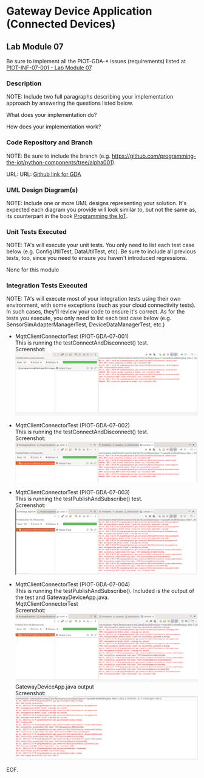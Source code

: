 # Gateway Device Application (Connected Devices)

## Lab Module 07

Be sure to implement all the PIOT-GDA-* issues (requirements) listed at [PIOT-INF-07-001 - Lab Module 07](https://github.com/orgs/programming-the-iot/projects/1#column-10488499).

### Description

NOTE: Include two full paragraphs describing your implementation approach by answering the questions listed below.

What does your implementation do? 

How does your implementation work?

### Code Repository and Branch

NOTE: Be sure to include the branch (e.g. https://github.com/programming-the-iot/python-components/tree/alpha001).

URL: URL: [Github link for GDA](https://github.com/BanSuth/piot-java-components/tree/labmodule07)

### UML Design Diagram(s)

NOTE: Include one or more UML designs representing your solution. It's expected each
diagram you provide will look similar to, but not the same as, its counterpart in the
book [Programming the IoT](https://learning.oreilly.com/library/view/programming-the-internet/9781492081401/).


### Unit Tests Executed

NOTE: TA's will execute your unit tests. You only need to list each test case below
(e.g. ConfigUtilTest, DataUtilTest, etc). Be sure to include all previous tests, too,
since you need to ensure you haven't introduced regressions.

None for this module

### Integration Tests Executed

NOTE: TA's will execute most of your integration tests using their own environment, with
some exceptions (such as your cloud connectivity tests). In such cases, they'll review
your code to ensure it's correct. As for the tests you execute, you only need to list each
test case below (e.g. SensorSimAdapterManagerTest, DeviceDataManagerTest, etc.)

- MqttClientConnectorTest (PIOT-GDA-07-001)  
This is running the testConnectAndDisconnect() test.  
Screenshot:  
![MqttClientConnectorTest](Images/MqttClientConnectorTest_INT_task001.PNG)

- MqttClientConnectorTest (PIOT-GDA-07-002)  
This is running the testConnectAndDisconnect() test.  
Screenshot:  
![MqttClientConnectorTest](Images/MqttClientConnectorTest_INT_task002.PNG)

- MqttClientConnectorTest (PIOT-GDA-07-003)  
This is running the testPublishAndSubscribe() test.  
Screenshot:  
![MqttClientConnectorTest](Images/MqttClientConnectorTest_INT_task003.PNG)  

- MqttClientConnectorTest (PIOT-GDA-07-004)   
This is running the testPublishAndSubscribe(). Included is the output of the test and GatewayDeviceApp.java.  
MqttClientConnectorTest  
Screenshot:  
![MqttClientConnectorTest](Images/MqttClientConnectorTest_INT_task004.PNG)  
GatewayDeviceApp.java output  
Screenshot:  
![GatewayDeviceApp](Images/GatewayDeviceApp_INT_Task004.PNG)

EOF.
